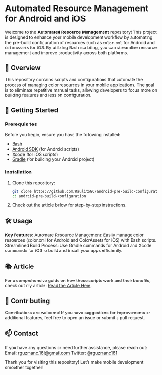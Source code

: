 # Automated Resource Management for Android and iOS

Welcome to the **Automated Resource Management** repository! This project is designed to enhance your mobile development workflow by automating the pre-build configuration of resources such as `color.xml` for Android and `ColorAssets` for iOS. By utilizing Bash scripting, you can streamline resource management and improve productivity across both platforms.

## 📖 Overview

This repository contains scripts and configurations that automate the process of managing color resources in your mobile applications. The goal is to eliminate repetitive manual tasks, allowing developers to focus more on building features and less on configuration.

## 🚀 Getting Started

### Prerequisites

Before you begin, ensure you have the following installed:

- [Bash](https://www.gnu.org/software/bash/)
- [Android SDK](https://developer.android.com/studio) (for Android scripts)
- [Xcode](https://developer.apple.com/xcode/) (for iOS scripts)
- [Gradle](https://gradle.org/) (for building your Android project)

### Installation

1. Clone this repository:
   ```bash
   git clone https://github.com/RaulitoGC/android-pre-build-configuration.git
   cd android-pre-build-configuration
   ```

2. Check out the article below for step-by-step instructions.

## 🛠️ Usage

**Key Features**: Automate Resource Management: Easily manage color resources (color.xml for Android and ColorAssets for iOS) with Bash scripts.
Streamlined Build Process: Use Gradle commands for Android and Xcode commands for iOS to build and install your apps efficiently.

## 📚 Article
For a comprehensive guide on how these scripts work and their benefits, check out my article: [Read the Article Here](https://medium.com/@rguzmanc.161/advanced-bash-techniques-for-dynamic-android-resource-handling-5c208a6cdb2a).

## 🤝 Contributing
Contributions are welcome! If you have suggestions for improvements or additional features, feel free to open an issue or submit a pull request.

## 📫 Contact
If you have any questions or need further assistance, please reach out:
Email: rguzmanc.161@gmail.com
Twitter: [@rguzmanc161](https://x.com/rguzmanc161)

Thank you for visiting this repository! Let’s make mobile development smoother together!

